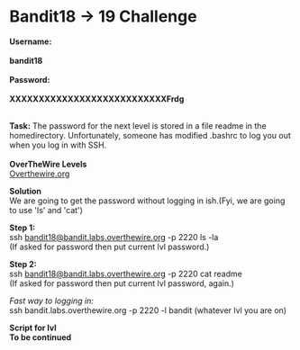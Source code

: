 # Bandit18 -> 19 Challenge

**Username:**
<br>
<br>
**bandit18**
<br>
<br>
**Password:**
<br>
<br>
**XXXXXXXXXXXXXXXXXXXXXXXXXXXFrdg**
<br>
<br>

**Task:**
The password for the next level is stored in a file readme in the homedirectory. 
Unfortunately, someone has modified .bashrc to log you out when you log in with SSH.
<br>
<br>
**OverTheWire Levels**
<br>
[Overthewire.org](https://overthewire.org/wargames/bandit/bandit19.html)

**Solution**
<br>
We are going to get the password without logging in ish.(Fyi, we are going to use 'ls' and 'cat')

**Step 1:**
<br>
ssh bandit18@bandit.labs.overthewire.org -p 2220 ls -la
<br>
(If asked for password then put current lvl password.)

**Step 2:**
<br>
ssh bandit18@bandit.labs.overthewire.org -p 2220 cat readme
<br>
(If asked for password then put current lvl password, again.)

*Fast way to logging in:*
<br>
ssh bandit.labs.overthewire.org -p 2220 -l bandit (whatever lvl you are on)

**Script for lvl**
<br>
**To be continued**
